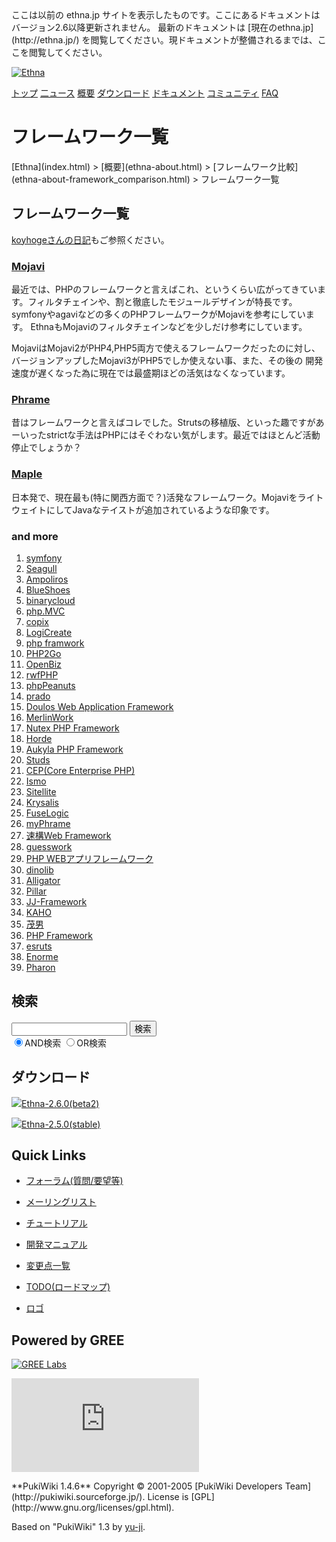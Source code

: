 <head>
 <meta http-equiv="content-type" content="application/xhtml+xml; charset=utf-8">
 <meta http-equiv="content-style-type" content="text/css">
 <meta http-equiv="Content-Script-Type" content="text/javascript">

<title>
フレームワーク一覧 - Ethna - PHPウェブアプリケーションフレームワーク</title>
 <link rel="stylesheet" href="skin/ethna/ethna.css" title="ethna" type="text/css" charset="utf-8">

 <link rel="alternate" type="application/rss+xml" title="RSS" href="cmd=rss.html">

 <script type="text/javascript" src="skin/trackback.js"></script>

</head>
ここは以前の ethna.jp サイトを表示したものです。ここにあるドキュメントはバージョン2.6以降更新されません。  
最新のドキュメントは [現在のethna.jp](http://ethna.jp/) を閲覧してください。現ドキュメントが整備されるまでは、ここを閲覧してください。

<!-- ??BEGIN id:wrapper --><!-- ?? Navigator ?? ======================================================= -->

[![Ethna](image/navlogo.gif)](/)

[トップ](ethna.html "ethna (11d)") [二ュース](ethna-news.html "ethna-news (11d)") [概要](ethna-about.html "ethna-about (11d)") [ダウンロード](ethna-download.html "ethna-download (25d)") [ドキュメント](ethna-document.html "ethna-document (884d)") [コミュニティ](ethna-community.html "ethna-community (619d)") [FAQ](ethna-document-faq.html "ethna-document-faq (1240d)")

<!-- ?? Header ?? ========================================================== -->

# フレームワーク一覧 

<!-- ?? Content ?? ========================================================= -->
<!-- ??BEGIN id:main -->
<!-- ??BEGIN id:wrap_content -->
<!-- ??BEGIN id:content -->
<!-- ??BEGIN id:page_navigator -->
<!-- ??END id:PageNavigator -->
<!-- ??BEGIN id:body --> [Ethna](index.html) > [概要](ethna-about.html) > [フレームワーク比較](ethna-about-framework_comparison.html) > フレームワーク一覧 
## フレームワーク一覧 [](ethna-about-framework_comparison-list.html#p61d1d2d "p61d1d2d")

[koyhogeさんの日記](http://d.hatena.ne.jp/koyhoge/20060327/1143444511)もご参照ください。

### [Mojavi](http://mojavi.org/) [](ethna-about-framework_comparison-list.html#z638deeb "z638deeb")

最近では、PHPのフレームワークと言えばこれ、というくらい広がってきています。フィルタチェインや、割と徹底したモジュールデザインが特長です。 symfonyやagaviなどの多くのPHPフレームワークがMojaviを参考にしています。 EthnaもMojaviのフィルタチェインなどを少しだけ参考にしています。

MojaviはMojavi2がPHP4,PHP5両方で使えるフレームワークだったのに対し、 バージョンアップしたMojavi3がPHP5でしか使えない事、また、その後の 開発速度が遅くなった為に現在では最盛期ほどの活気はなくなっています。

### [Phrame](http://phrame.sourceforge.net/) [](ethna-about-framework_comparison-list.html#k3766d9b "k3766d9b")

昔はフレームワークと言えばコレでした。Strutsの移植版、といった趣ですがあーいったstrictな手法はPHPにはそぐわない気がします。最近ではほとんど活動停止でしょうか？

### [Maple](http://kunit.jp/maple/) [](ethna-about-framework_comparison-list.html#ba64c236 "ba64c236")

日本発で、現在最も(特に関西方面で？)活発なフレームワーク。MojaviをライトウェイトにしてJavaなテイストが追加されているような印象です。

### and more [](ethna-about-framework_comparison-list.html#fa712912 "fa712912")

1. [symfony](http://www.symfony-project.com/)
2. [Seagull](http://seagull.phpkitchen.com/)
3. [Ampoliros](http://www.ampoliros.com/)
4. [BlueShoes](http://www.blueshoes.org/en/home/)
5. [binarycloud](http://www.binarycloud.com/index.php)
6. [php.MVC](http://www.phpmvc.net/index.php)
7. [copix](http://www.phpmvc.net/index.php)
8. [LogiCreate](http://www.logicreate.com/)
9. [php framwork](http://www.mvc-php-framework.com/)
10. [PHP2Go](http://php2go.sourceforge.net/)
11. [OpenBiz](http://bigchef.sourceforge.net/document/index.html)
12. [rwfPHP](http://rwfphp.multispan.com/)
13. [phpPeanuts](http://www.phppeanuts.org/site/index_php/Menu/1/Home.html)
14. [prado](http://www.xisc.com/)
15. [Doulos Web Application Framework](http://doulos.sourceforge.net/index.php)
16. [MerlinWork](http://www.crealabs.it/en/merlinwork/)
17. [Nutex PHP Framework](http://nutexframework.sourceforge.net/)
18. [Horde](http://www.horde.org/horde/)
19. [Aukyla PHP Framework](http://www.auton.nl/software/products.html)
20. [Studs](http://mojavelinux.com/projects/studs/)
21. [CEP(Core Enterprise PHP)](http://phpenterprise.net/)
22. [Ismo](http://ismo.morrdusk.net/)
23. [Sitellite](http://www.sitellite.org/)
24. [Krysalis](http://cms.interaktonline.com/products/Krysalis/)
25. [FuseLogic](http://www.haltebis.com/index/wakka/main/FuseLogic)
26. [myPhrame](http://www1.plala.or.jp/ayatohiroka/php/myPhrame.html)
27. [速構Web Framework](http://www.pm9.com/newpm9/itbiz/php/framework/)
28. [guesswork](http://www.guesswork.jp/)
29. [PHP WEBアプリフレームワーク](http://sourceforge.jp/projects/pwaf/)
30. [dinolib](http://openlab.dino.co.jp/?key=%5B%5Bdinolib%5D%5D)
31. [Alligator](http://alligator.sourceforge.jp/html/)
32. [Pillar](http://pillar.lifree.net/blog/)
33. [JJ-Framework](http://jj-framework.sourceforge.jp/)
34. [KAHO](http://sourceforge.jp/projects/kaho/)
35. [茂男](http://sourceforge.jp/projects/shigeo/)
36. [PHP Framework](http://sourceforge.jp/projects/philot/)
37. [esruts](http://sourceforge.jp/projects/esruts/)
38. [Enorme](http://sourceforge.jp/projects/enorme/)
39. [Pharon](http://pharon.lolipop.jp/)

<!-- ??END id:body -->
<!-- ??BEGIN id:summary --><!-- ??END id:note -->
<!-- ??BEGIN id:trackback -->
<!-- ?? END id:trackback --><!-- ?? END id:attach -->
<!-- ?? END id:summary -->
<!-- ??END id:content -->
<!-- ?? END id:wrap_content --><!-- ??sidebar?? ========================================================== -->
<!-- ??BEGIN id:wrap_sidebar -->

<!-- ??BEGIN id:search_form -->

## 検索

<form action="http://ethna.jp/index.php?cmd=search" method="post">
            <input type="hidden" name="encode_hint" value="??">
            <input type="text" name="word" value="" size="20">
            <input type="submit" value="検索"><br>
            <input type="radio" name="type" value="AND" checked id="and_search"><label for="and_search">AND検索</label>
            <input type="radio" name="type" value="OR" id="or_search"><label for="or_search">OR検索</label>
    </form>

<!-- END id:search_form -->
<!-- ??BEGIN id:download_link -->

## ダウンロード

[![](image/minilogo.gif)Ethna-2.6.0(beta2)](ethna-download.html)

[![](image/minilogo.gif)Ethna-2.5.0(stable)](ethna-download.html)

<!-- END id:download_link -->
<!-- ??BEGIN id:download_link -->

## Quick Links

- [フォーラム(質問/要望等)](ethna-community-forum.html)
- [メーリングリスト](http://ml.ethna.jp/mailman/listinfo/users)

- [チュートリアル](ethna-document-tutorial.html)
- [開発マニュアル](ethna-document-dev_guide.html)
- [変更点一覧](ethna-document-changes.html)

- [TODO(ロードマップ)](TODO.html)
- [ロゴ](ethna-logo.html)

<!-- END id:download_link -->
<!-- ??BEGIN id:search_form -->

## Powered by GREE

 [![GREE Labs](http://labs.gree.jp/image/greelabs_logo.gif)](http://labs.gree.jp/)

<!-- END id:search_form -->
 [![SourceForge.jp](http://sourceforge.jp/sflogo.php?group_id=1343)](http://sourceforge.jp/)

<!-- ??END id:sidebar -->
<!-- ??END id:wrap_sidebar -->
<!-- ??END id:main --><!-- ?? Footer ?? ========================================================== -->
<!-- ??BEGIN id:footer -->
<!-- ??BEGIN id:copyright --> **PukiWiki 1.4.6** Copyright © 2001-2005 [PukiWiki Developers Team](http://pukiwiki.sourceforge.jp/). License is [GPL](http://www.gnu.org/licenses/gpl.html).  
 Based on "PukiWiki" 1.3 by [yu-ji](http://factage.com/yu-ji/).
<!-- ??END id:copyright -->
<!-- ??END id:footer --><!-- ?? END ?? ============================================================= -->
<!-- ??END id:wrapper -->
